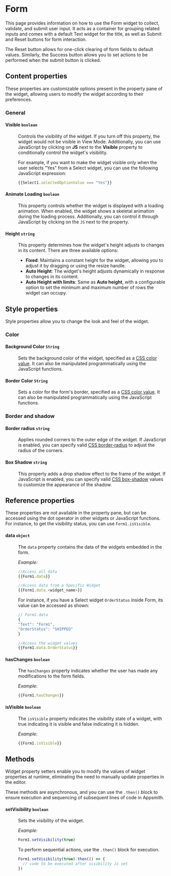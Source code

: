 # Form

This page provides information on how to use the Form widget to collect, validate, and submit user input. It acts as a container for grouping related inputs and comes with a default Text widget for the title, as well as Submit and Reset buttons for form interaction. 

The Reset button allows for one-click clearing of form fields to default values. Similarly, the Success button allows you to set actions to be performed when the submit button is clicked. 

<VideoEmbed host="youtube" videoId="UgpQ0ZOnzdg" title="How to use Form Widget" caption="How to use Form Widget"/>

## Content properties


These properties are customizable options present in the property pane of the widget, allowing users to modify the widget according to their preferences.

### General

#### Visible `boolean`

<dd>

Controls the visibility of the widget. If you turn off this property, the widget would not be visible in View Mode. Additionally, you can use JavaScript by clicking on **JS** next to the **Visible** property to conditionally control the widget's visibility.

For example, if you want to make the widget visible only when the user selects "Yes" from a Select widget, you can use the following JavaScript expression: 
```js
{{Select1.selectedOptionValue === "Yes"}}
```



</dd>


#### Animate Loading `boolean`


<dd>

This property controls whether the widget is displayed with a loading animation. When enabled, the widget shows a skeletal animation during the loading process. Additionally, you can control it through JavaScript by clicking on the <code>JS</code> next to the property.

</dd>

#### Height `string`


<dd>

This property determines how the widget's height adjusts to changes in its content. There are three available options:


* **Fixed**: Maintains a constant height for the widget, allowing you to adjust it by dragging or using the resize handle.
* **Auto Height**: The widget's height adjusts dynamically in response to changes in its content.
* **Auto Height with limits**: Same as **Auto height**, with a configurable option to set the minimum and maximum number of rows the widget can occupy.


</dd>


## Style properties
Style properties allow you to change the look and feel of the widget.

### Color

#### Background Color `String`

<dd>

Sets the background color of the widget, specified as a [CSS color value](https://developer.mozilla.org/en-US/docs/Web/CSS/color).  It can also be manipulated programmatically using the JavaScript functions.


</dd>

#### Border Color `String`

<dd>

Sets a color for the form's border, specified as a [CSS color value](https://developer.mozilla.org/en-US/docs/Web/CSS/color).  It can also be manipulated programmatically using the JavaScript functions.


</dd>

### Border and shadow

#### Border radius `string`

<dd>

Applies rounded corners to the outer edge of the widget. If JavaScript is enabled, you can specify valid [CSS border-radius](https://developer.mozilla.org/en-US/docs/Web/CSS/border-radius) to adjust the radius of the corners.

</dd>

#### Box Shadow `string`

<dd>

This property adds a drop shadow effect to the frame of the widget. If JavaScript is enabled, you can specify valid [CSS box-shadow](https://developer.mozilla.org/en-US/docs/Web/CSS/box-shadow) values to customize the appearance of the shadow.

</dd>

## Reference properties
These properties are not available in the property pane, but can be accessed using the dot operator in other widgets or JavaScript functions. For instance, to get the visibility status, you can use `Form1.isVisible`.



#### data `object`

<dd>

The `data` property contains the data of the widgets embedded in the form. 

*Example:*
```js
//Access all data
{{Form1.data}}

//Access data from a Specific Widget
{{Form1.data.<widget_name>}}
```

For instance, if you have a Select widget `OrderStatus` inside Form, its value can be accessed as shown:

```js
// Form1.data
{
"Text": "Form1",
"OrderStatus": "SHIPPED"
}
```
```js
//Access the widget values
{{Form1.data.OrderStatus}}
```


</dd>

#### hasChanges `boolean`

<dd>

The `hasChanges` property indicates whether the user has made any modifications to the form fields.

*Example:*
```js
{{Form1.hasChanges}}
```
</dd>

#### isVisible `boolean`

<dd>

The `isVisible` property indicates the visibility state of a widget, with true indicating it is visible and false indicating it is hidden.

*Example:*
```js
{{Form1.isVisible}}
```
</dd>


## Methods

Widget property setters enable you to modify the values of widget properties at runtime, eliminating the need to manually update properties in the editor.

These methods are asynchronous, and you can use the `.then()` block to ensure execution and sequencing of subsequent lines of code in Appsmith.


#### setVisibility `boolean`

<dd>

Sets the visibility of the widget.

*Example*:

```js
Form1.setVisibility(true)
```

To perform sequential actions, use the `.then()` block for execution.

```js
Form1.setVisibility(true).then(() => {
  // code to be executed after visibility is set
})

```

</dd>

